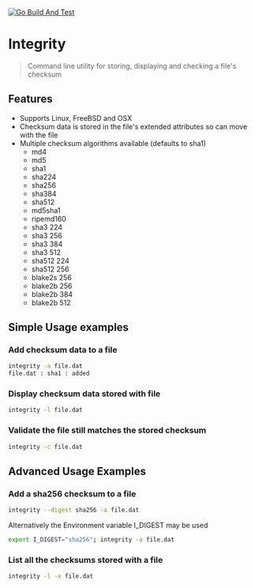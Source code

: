 [![Go Build And Test](https://github.com/greycubesgav/integrity/actions/workflows/go.yml/badge.svg)](https://github.com/greycubesgav/integrity/actions/workflows/go.yml)

# Integrity
> Command line utility for storing, displaying and checking a file's checksum

## Features

* Supports Linux, FreeBSD and OSX
* Checksum data is stored in the file's extended attributes so can move with the file
* Multiple checksum algorithms available (defaults to sha1)
    * md4
    * md5
    * sha1
    * sha224
    * sha256
    * sha384
    * sha512
    * md5sha1
    * ripemd160
    * sha3 224
    * sha3 256
    * sha3 384
    * sha3 512
    * sha512 224
    * sha512 256
    * blake2s 256
    * blake2b 256
    * blake2b 384
    * blake2b 512

## Simple Usage examples

### Add checksum data to a file

```bash
integrity -a file.dat
file.dat : sha1 : added

```

### Display checksum data stored with file

```bash
integrity -l file.dat
```

### Validate the file still matches the stored checksum

```bash
integrity -c file.dat
```

## Advanced Usage Examples


### Add a sha256 checksum to a file
```bash
integrity --digest sha256 -a file.dat
```

Alternatively the Environment variable I_DIGEST may be used
```bash
export I_DIGEST="sha256"; integrity -a file.dat
```

### List all the checksums stored with a file

```bash
integrity -l -x file.dat
```




